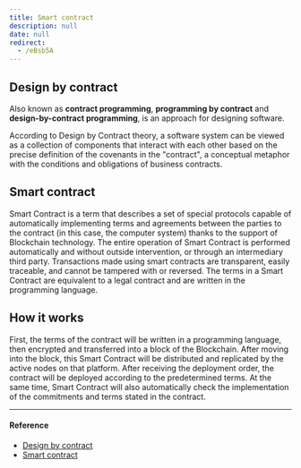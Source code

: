 ```yaml
---
title: Smart contract
description: null
date: null
redirect:
  - /eBsb5A
---
```


## Design by contract

Also known as **contract programming**, **programming by contract** and **design-by-contract programming**, is an approach for designing software.

According to Design by Contract theory, a software system can be viewed as a collection of components that interact with each other based on the precise definition of the covenants in the "contract", a conceptual metaphor with the conditions and obligations of business contracts.

## Smart contract

Smart Contract is a term that describes a set of special protocols capable of automatically implementing terms and agreements between the parties to the contract (in this case, the computer system) thanks to the support of Blockchain technology. The entire operation of Smart Contract is performed automatically and without outside intervention, or through an intermediary third party. Transactions made using smart contracts are transparent, easily traceable, and cannot be tampered with or reversed. The terms in a Smart Contract are equivalent to a legal contract and are written in the programming language.

## How it works

First, the terms of the contract will be written in a programming language, then encrypted and transferred into a block of the Blockchain. After moving into the block, this Smart Contract will be distributed and replicated by the active nodes on that platform. After receiving the deployment order, the contract will be deployed according to the predetermined terms. At the same time, Smart Contract will also automatically check the implementation of the commitments and terms stated in the contract.

---

#### Reference

- [Design by contract](https://en.wikipedia.org/wiki/Design_by_contract#Description)
- [Smart contract](https://vicogroup.vn/cong-nghe-moi/smart-contract-hop-dong-thong-minh-la-gi-cach-hoat-dong-ung-dung-loi-ich-cua-no-la-gi-22746.html)

